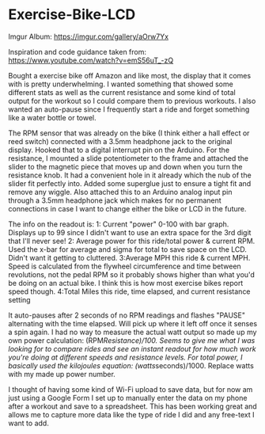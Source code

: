 # Exercise-Bike-LCD

Imgur Album: https://imgur.com/gallery/aOrw7Yx

Inspiration and code guidance taken from: https://www.youtube.com/watch?v=emS56uT_-zQ

Bought a exercise bike off Amazon and like most, the display that it comes with is pretty underwhelming. I wanted something that showed some different stats as well as the current resistance and some kind of total output for the workout so I could compare them to previous workouts. I also wanted an auto-pause since I frequently start a ride and forget something like a water bottle or towel. 

The RPM sensor that was already on the bike (I think either a hall effect or reed switch) connected with a 3.5mm headphone jack to the original display. Hooked that to a digital interrupt pin on the Arduino. For the resistance, I mounted a slide potentiometer to the frame and attached the slider to the magnetic piece that moves up and down when you turn the resistance knob. It had a convenient hole in it already which the nub of the slider fit perfectly into. Added some superglue just to ensure a tight fit and remove any wiggle. Also attached this to an Arduino analog input pin through a 3.5mm headphone jack which makes for no permanent connections in case I want to change either the bike or LCD in the future.

The info on the readout is:
1: Current "power" 0-100 with bar graph. Displays up to 99 since I didn't want to use an extra space for the 3rd digit that I'll never see!
2: Average power for this ride/total power & current RPM. Used the x-bar for average and sigma for total to save space on the LCD. Didn't want it getting to cluttered.
3:Average MPH this ride & current MPH. Speed is calculated from the flywheel circumference and time between revolutions, not the pedal RPM so it probably shows higher than what you'd be doing on an actual bike. I think this is how most exercise bikes report speed though.
4:Total Miles this ride, time elapsed, and current resistance setting 

It auto-pauses after 2 seconds of no RPM readings and flashes "PAUSE" alternating with the time elapsed. Will pick up where it left off once it senses a spin again.
I had no way to measure the actual watt output so made up my own power calculation: (RPM*Resistance)/100. Seems to give me what I was looking for to compare rides and see an instant readout for how much work you're doing at different speeds and resistance levels. For total power, I basically used the kilojoules equation: (watts*seconds)/1000. Replace watts with my made up power number.

I thought of having some kind of Wi-Fi upload to save data, but for now am just using a Google Form I set up to manually enter the data on my phone after a workout and save to a spreadsheet. This has been working great and allows me to capture more data like the type of ride I did and any free-text I want to add.
